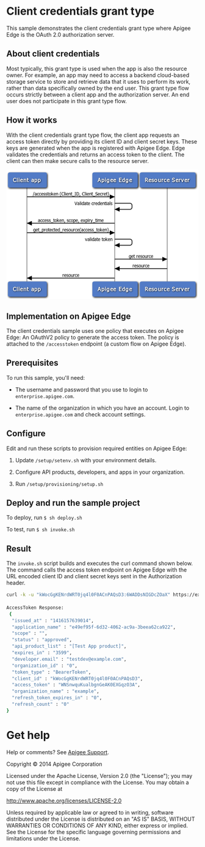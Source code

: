 # Client credentials grant type

This sample demonstrates the client credentials grant type where Apigee Edge is the OAuth 2.0 authorization server. 

## About client credentials

Most typically, this grant type is used when the app is also the resource owner. For example, an app may need to access a backend cloud-based storage service to store and retrieve data that it uses to perform its work, rather than data specifically owned by the end user. This grant type flow occurs strictly between a client app and the authorization server. An end user does not participate in this grant type flow. 

## How it works

With the client credentials grant type flow, the client app requests an access token directly by providing its client ID and client secret keys. These keys are generated when the app is registered with Apigee Edge. Edge validates the credentials and returns an access token to the client. The client can then make secure calls to the resource server.

![alt text](../images/oauth-client-cred-flow-3.png)

## Implementation on Apigee Edge 

The client credentials sample uses one policy that executes on Apigee Edge: An OAuthV2 policy to generate the access token. The policy is attached to the `/accesstoken` endpoint (a custom flow on Apigee Edge). 

## Prerequisites

To run this sample, you'll need:

* The username and password that you use to login to `enterprise.apigee.com`.

* The name of the organization in which you have an account. Login to 
  `enterprise.apigee.com` and check account settings.

## Configure 

Edit and run these scripts to provision required entities on Apigee Edge:

1. Update `/setup/setenv.sh` with your environment details.

2. Configure API products, developers, and apps in your organization.

3. Run `/setup/provisioning/setup.sh`

## Deploy and run the sample project

To deploy, run `$ sh deploy.sh`

To test, run `$ sh invoke.sh`

## Result

The `invoke.sh` script builds and executes the curl command shown below. The command calls the access token endpoint on Apigee Edge with the URL encoded client ID and client secret keys sent in the Authorization header. 

````sh
curl -k -u "kWocGgKENrdWRT0jq4l0F0ACnPAQsD3:6WADDsNIGDcZOaX" https://example-test.apigee.net/weatheroauth/accesstoken?grant_type=client_credentials 

AccessToken Response: 
 {
  "issued_at" : "1416157639014",
  "application_name" : "e49ef95f-6d32-4062-ac9a-3beea62ca922",
  "scope" : "",
  "status" : "approved",
  "api_product_list" : "[Test App product]",
  "expires_in" : "3599",
  "developer.email" : "testdev@example.com",
  "organization_id" : "0",
  "token_type" : "BearerToken",
  "client_id" : "kWocGgKENrdWRT0jq4l0F0ACnPAQsD3",
  "access_token" : "WNSnwquKualbgnGeAK0EXGqzO3A",
  "organization_name" : "example",
  "refresh_token_expires_in" : "0",
  "refresh_count" : "0"
}
````

# Get help

Help or comments? See [Apigee Support](https://community.apigee.com/content/apigee-customer-support). 

Copyright © 2014 Apigee Corporation

Licensed under the Apache License, Version 2.0 (the "License"); you may not use
this file except in compliance with the License. You may obtain a copy
of the License at

http://www.apache.org/licenses/LICENSE-2.0

Unless required by applicable law or agreed to in writing, software
distributed under the License is distributed on an "AS IS" BASIS,
WITHOUT WARRANTIES OR CONDITIONS OF ANY KIND, either express or implied.
See the License for the specific language governing permissions and
limitations under the License.
